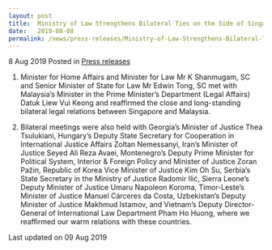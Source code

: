 ```yaml
---
layout: post
title:  Ministry of Law Strengthens Bilateral Ties on the Side of Singapore Convention Signing Ceremony and Conference (8 Aug)
date:   2019-08-08
permalink: /news/press-releases/Ministry-of-Law-Strengthens-Bilateral-Ties-on-the-Side-of-Singapore-Convention-signing-Ceremony-and-Conference
---
```



8 Aug 2019 Posted in [Press releases](/news/press-releases) 

1. Minister for Home Affairs and Minister for Law Mr K Shanmugam, SC and Senior Minister of State for Law Mr Edwin Tong, SC met with Malaysia’s Minister in the Prime Minister’s Department (Legal Affairs) Datuk Liew Vui Keong and reaffirmed the close and long-standing bilateral legal relations between Singapore and Malaysia.
 
2. Bilateral meetings were also held with Georgia’s Minister of Justice Thea Tsulukiani, Hungary’s Deputy State Secretary for Cooperation in International Justice Affairs Zoltan Nemessanyi, Iran’s Minister of Justice Seyed Ali Reza Avaei, Montenegro’s Deputy Prime Minister for Political System, Interior & Foreign Policy and Minister of Justice Zoran Pažin, Republic of Korea Vice Minister of Justice Kim Oh Su, Serbia’s State Secretary in the Ministry of Justice Radomir Ilić, Sierra Leone’s Deputy Minister of Justice Umaru Napoleon Koroma, Timor-Leste’s Minister of Justice Manuel Cárceres da Costa, Uzbekistan’s Deputy Minister of Justice Makhmud Istamov, and Vietnam’s Deputy Director-General of International Law Department Pham Ho Huong, where we reaffirmed our warm relations with these countries. 



<p class="right-side-updated">Last updated on 09 Aug 2019</p> 
